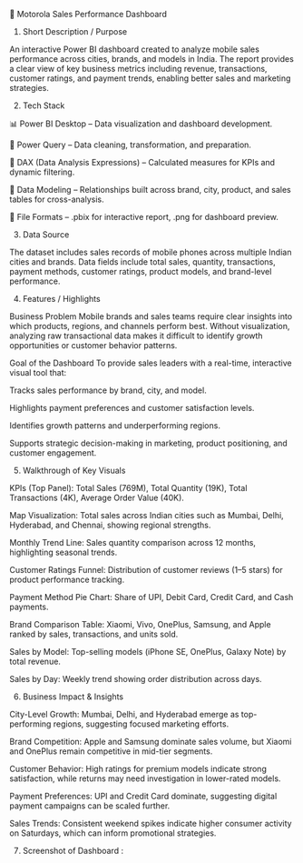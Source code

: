 📱 Motorola Sales Performance Dashboard

1. Short Description / Purpose

An interactive Power BI dashboard created to analyze mobile sales performance across cities, brands, and models in India. The report provides a clear view of key business metrics including revenue, transactions, customer ratings, and payment trends, enabling better sales and marketing strategies.

2. Tech Stack

📊 Power BI Desktop – Data visualization and dashboard development.

📂 Power Query – Data cleaning, transformation, and preparation.

🧠 DAX (Data Analysis Expressions) – Calculated measures for KPIs and dynamic filtering.

📝 Data Modeling – Relationships built across brand, city, product, and sales tables for cross-analysis.

📁 File Formats – .pbix for interactive report, .png for dashboard preview.

3. Data Source

The dataset includes sales records of mobile phones across multiple Indian cities and brands. Data fields include total sales, quantity, transactions, payment methods, customer ratings, product models, and brand-level performance.

4. Features / Highlights

Business Problem
Mobile brands and sales teams require clear insights into which products, regions, and channels perform best. Without visualization, analyzing raw transactional data makes it difficult to identify growth opportunities or customer behavior patterns.

Goal of the Dashboard
To provide sales leaders with a real-time, interactive visual tool that:

Tracks sales performance by brand, city, and model.

Highlights payment preferences and customer satisfaction levels.

Identifies growth patterns and underperforming regions.

Supports strategic decision-making in marketing, product positioning, and customer engagement.

5. Walkthrough of Key Visuals

KPIs (Top Panel): Total Sales (769M), Total Quantity (19K), Total Transactions (4K), Average Order Value (40K).

Map Visualization: Total sales across Indian cities such as Mumbai, Delhi, Hyderabad, and Chennai, showing regional strengths.

Monthly Trend Line: Sales quantity comparison across 12 months, highlighting seasonal trends.

Customer Ratings Funnel: Distribution of customer reviews (1–5 stars) for product performance tracking.

Payment Method Pie Chart: Share of UPI, Debit Card, Credit Card, and Cash payments.

Brand Comparison Table: Xiaomi, Vivo, OnePlus, Samsung, and Apple ranked by sales, transactions, and units sold.

Sales by Model: Top-selling models (iPhone SE, OnePlus, Galaxy Note) by total revenue.

Sales by Day: Weekly trend showing order distribution across days.

6. Business Impact & Insights

City-Level Growth: Mumbai, Delhi, and Hyderabad emerge as top-performing regions, suggesting focused marketing efforts.

Brand Competition: Apple and Samsung dominate sales volume, but Xiaomi and OnePlus remain competitive in mid-tier segments.

Customer Behavior: High ratings for premium models indicate strong satisfaction, while returns may need investigation in lower-rated models.

Payment Preferences: UPI and Credit Card dominate, suggesting digital payment campaigns can be scaled further.

Sales Trends: Consistent weekend spikes indicate higher consumer activity on Saturdays, which can inform promotional strategies.

7. Screenshot of Dashboard : 
